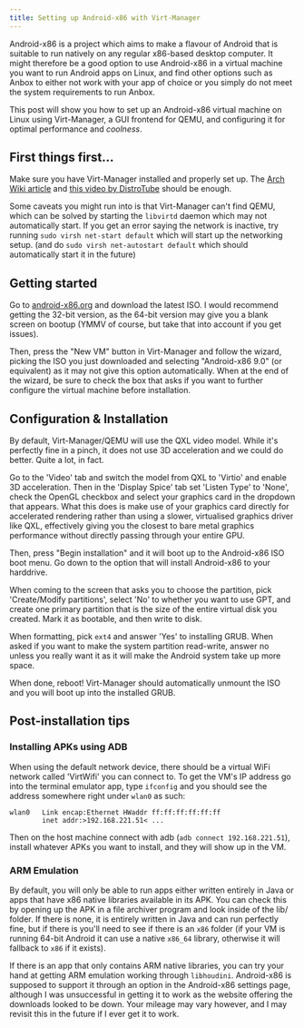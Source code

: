 ```yaml
---
title: Setting up Android-x86 with Virt-Manager
---
```


Android-x86 is a project which aims to make a flavour of Android that is suitable to run natively on any regular x86-based desktop computer. It might therefore be a good option to use Android-x86 in a virtual machine you want to run Android apps on Linux, and find other options such as Anbox to either not work with your app of choice or you simply do not meet the system requirements to run Anbox.

This post will show you how to set up an Android-x86 virtual machine on Linux using Virt-Manager, a GUI frontend for QEMU, and configuring it for optimal performance and *coolness*.

<!--more-->

## First things first...
Make sure you have Virt-Manager installed and properly set up. The [Arch Wiki article](https://wiki.archlinux.org/title/Virt-Manager) and [this video by DistroTube](https://www.youtube.com/watch?v=p1d_b_91YlU) should be enough.

Some caveats you might run into is that Virt-Manager can't find QEMU, which can be solved by starting the `libvirtd` daemon which may not automatically start. If you get an error saying the network is inactive, try running `sudo virsh net-start default` which will start up the networking setup. (and do `sudo virsh net-autostart default` which should automatically start it in the future)

## Getting started
Go to [android-x86.org](https://android-x86.org) and download the latest ISO. I would recommend getting the 32-bit version, as the 64-bit version may give you a blank screen on bootup (YMMV of course, but take that into account if you get issues).

Then, press the "New VM" button in Virt-Manager and follow the wizard, picking the ISO you just downloaded and selecting "Android-x86 9.0" (or equivalent) as it may not give this option automatically. When at the end of the wizard, be sure to check the box that asks if you want to further configure the virtual machine before installation.

## Configuration & Installation
By default, Virt-Manager/QEMU will use the QXL video model. While it's perfectly fine in a pinch, it does not use 3D acceleration and we could do better. Quite a lot, in fact.

Go to the 'Video' tab and switch the model from QXL to 'Virtio' and enable 3D acceleration. Then in the 'Display Spice' tab set 'Listen Type' to 'None', check the OpenGL checkbox and select your graphics card in the dropdown that appears. What this does is make use of your graphics card directly for accelerated rendering rather than using a slower, virtualised graphics driver like QXL, effectively giving you the closest to bare metal graphics performance without directly passing through your entire GPU.

Then, press "Begin installation" and it will boot up to the Android-x86 ISO boot menu. Go down to the option that will install Android-x86 to your harddrive.

When coming to the screen that asks you to choose the partition, pick 'Create/Modify partitions', select 'No' to whether you want to use GPT, and create one primary partition that is the size of the entire virtual disk you created. Mark it as bootable, and then write to disk.

When formatting, pick `ext4` and answer 'Yes' to installing GRUB. When asked if you want to make the system partition read-write, answer no unless you really want it as it will make the Android system take up more space.

When done, reboot! Virt-Manager should automatically unmount the ISO and you will boot up into the installed GRUB.

## Post-installation tips

### Installing APKs using ADB
When using the default network device, there should be a virtual WiFi network called 'VirtWifi' you can connect to. To get the VM's IP address go into the terminal emulator app, type `ifconfig` and you should see the address somewhere right under `wlan0` as such:

```
wlan0	Link encap:Ethernet HWaddr ff:ff:ff:ff:ff:ff
		inet addr:>192.168.221.51< ...
```

Then on the host machine connect with adb (`adb connect 192.168.221.51`), install whatever APKs you want to install, and they will show up in the VM.

### ARM Emulation
By default, you will only be able to run apps either written entirely in Java or apps that have x86 native libraries available in its APK. You can check this by opening up the APK in a file archiver program and look inside of the lib/ folder. If there is none, it is entirely written in Java and can run perfectly fine, but if there is you'll need to see if there is an `x86` folder (if your VM is running 64-bit Android it can use a native `x86_64` library, otherwise it will fallback to `x86` if it exists).

If there is an app that only contains ARM native libraries, you can try your hand at getting ARM emulation working through `libhoudini`. Android-x86 is supposed to support it through an option in the Android-x86 settings page, although I was unsuccessful in getting it to work as the website offering the downloads looked to be down. Your mileage may vary however, and I may revisit this in the future if I ever get it to work.
